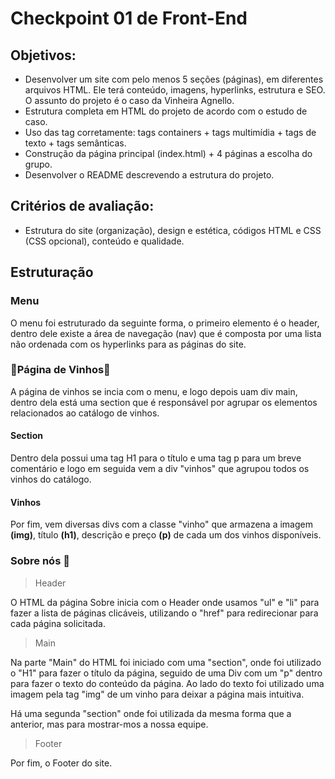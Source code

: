 <h1>Checkpoint 01 de Front-End</h1>


<h2>Objetivos:</h2>

<ul>
<li>Desenvolver um site com pelo menos 5 seções (páginas), em diferentes arquivos HTML. Ele terá conteúdo, imagens, hyperlinks, estrutura e SEO. O assunto do projeto é o caso da Vinheira Agnello.</li>

<li>Estrutura completa em HTML do projeto de acordo com o estudo de caso.</li>

<li>Uso das tag corretamente: tags containers + tags multimídia + tags de texto + tags semânticas.</li>

<li>Construção da página principal (index.html) + 4 páginas a escolha do grupo.</li>

<li>Desenvolver o README descrevendo a estrutura do projeto.</li>
</ul>

<h2>Critérios de avaliação:</h2> 
<ul>
<li>Estrutura do site (organização), design e estética, códigos HTML e CSS (CSS opcional), conteúdo e qualidade.</li>
</ul>

<h2>Estruturação</h2>

### Menu

<p>O menu foi estruturado da seguinte forma, o primeiro elemento é o header, dentro dele existe a área de navegação (nav) que é composta por uma lista não ordenada com os hyperlinks para as páginas do site.</p>


### 🍷Página de Vinhos🍷

<p>A página de vinhos se incia com o menu, e logo depois uam div main, dentro dela está uma section que é responsável por agrupar os elementos relacionados ao catálogo de vinhos.</p>

<h4>Section</h4>

<p>Dentro dela possui uma tag H1 para o título e uma tag p para um breve comentário e logo em seguida vem a div "vinhos" que agrupou todos os vinhos do catálogo.</p>

<h4>Vinhos</h4>

<p>Por fim, vem diversas divs com a classe "vinho" que armazena a imagem <b>(img)</b>, título <b>(h1)</b>, descrição e preço <b>(p)</b> de cada um dos vinhos disponíveis. </p>


### Sobre nós 📢

> Header

<p>O HTML da página Sobre inicia com o Header onde usamos "ul" e "li" para fazer a lista de páginas clicáveis, utilizando o  "href" para redirecionar para cada página solicitada.</p>

> Main

<p>Na parte "Main" do HTML foi iniciado com uma "section", onde foi utilizado o "H1" para fazer o título da página, seguido de uma Div com um "p" dentro para fazer o texto do conteúdo da página. Ao lado do texto foi utilizado uma imagem pela tag "img" de um vinho para deixar a página mais intuitiva.</p>

<p>Há uma segunda "section" onde foi utilizada da mesma forma que a anterior, mas para mostrar-mos a nossa equipe.</p>

> Footer

<p>Por fim, o Footer do site.</p>
